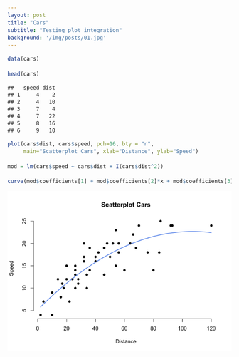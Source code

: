 ```yaml
---
layout: post
title: "Cars"
subtitle: "Testing plot integration"
background: '/img/posts/01.jpg'
---
```


``` r
data(cars)

head(cars)
```

    ##   speed dist
    ## 1     4    2
    ## 2     4   10
    ## 3     7    4
    ## 4     7   22
    ## 5     8   16
    ## 6     9   10

``` r
plot(cars$dist, cars$speed, pch=16, bty = "n",
     main="Scatterplot Cars", xlab="Distance", ylab="Speed")

mod = lm(cars$speed ~ cars$dist + I(cars$dist^2))

curve(mod$coefficients[1] + mod$coefficients[2]*x + mod$coefficients[3]*x^2, add=TRUE, lwd=2, col="cornflowerblue")
```

![](img/posts/Cars-test_files/figure-gfm/unnamed-chunk-1-1.png)<!-- -->
